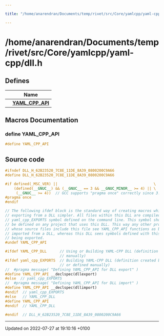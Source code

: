 ```yaml
---

title: "/home/anarendran/Documents/temp/rivet/src/Core/yamlcpp/yaml-cpp/dll.h"

---
```


# /home/anarendran/Documents/temp/rivet/src/Core/yamlcpp/yaml-cpp/dll.h



## Defines

|                | Name           |
| -------------- | -------------- |
|  | **[YAML_CPP_API](http://example.org/files/dll_8h/#define-yaml-cpp-api)**  |




## Macros Documentation

### define YAML_CPP_API

```cpp
#define YAML_CPP_API 
```


## Source code

```cpp
#ifndef DLL_H_62B23520_7C8E_11DE_8A39_0800200C9A66
#define DLL_H_62B23520_7C8E_11DE_8A39_0800200C9A66

#if defined(_MSC_VER) ||                                            \
    (defined(__GNUC__) && (__GNUC__ == 3 && __GNUC_MINOR__ >= 4) || \
     (__GNUC__ >= 4))  // GCC supports "pragma once" correctly since 3.4
#pragma once
#endif

// The following ifdef block is the standard way of creating macros which make
// exporting from a DLL simpler. All files within this DLL are compiled with the
// yaml_cpp_EXPORTS symbol defined on the command line. This symbol should not
// be defined on any project that uses this DLL. This way any other project
// whose source files include this file see YAML_CPP_API functions as being
// imported from a DLL, whereas this DLL sees symbols defined with this macro as
// being exported.
#undef YAML_CPP_API

#ifdef YAML_CPP_DLL      // Using or Building YAML-CPP DLL (definition defined
                         // manually)
#ifdef yaml_cpp_EXPORTS  // Building YAML-CPP DLL (definition created by CMake
                         // or defined manually)
//  #pragma message( "Defining YAML_CPP_API for DLL export" )
#define YAML_CPP_API __declspec(dllexport)
#else  // yaml_cpp_EXPORTS
//  #pragma message( "Defining YAML_CPP_API for DLL import" )
#define YAML_CPP_API __declspec(dllimport)
#endif  // yaml_cpp_EXPORTS
#else   // YAML_CPP_DLL
#define YAML_CPP_API
#endif  // YAML_CPP_DLL

#endif  // DLL_H_62B23520_7C8E_11DE_8A39_0800200C9A66
```


-------------------------------

Updated on 2022-07-27 at 19:10:16 +0100
